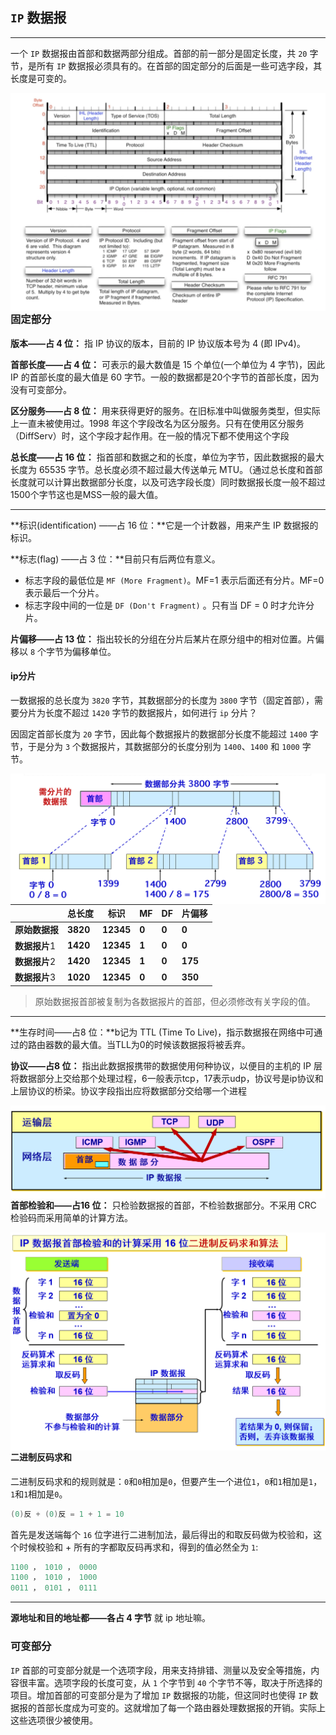 ## `IP` 数据报

------

一个 `IP` 数据报由首部和数据两部分组成。首部的前一部分是固定长度，共 `20` 字节，是所有 `IP` 数据报必须具有的。在首部的固定部分的后面是一些可选字段，其长度是可变的。 

<img src="assets/image-20200619101640006.png" alt="image-20200619101640006" style="zoom:50%;float:left" />

### 固定部分

**版本——占 4 位：** 指 IP 协议的版本，目前的 IP 协议版本号为 4 (即 IPv4)。

**首部长度——占 4 位：** 可表示的最大数值是 15 个单位(一个单位为 4 字节)，因此 IP 的首部长度的最大值是 60 字节。一般的数据都是20个字节的首部长度，因为没有可变部分。

**区分服务——占 8 位：** 用来获得更好的服务。在旧标准中叫做服务类型，但实际上一直未被使用过。1998 年这个字段改名为区分服务。只有在使用区分服务（DiffServ）时，这个字段才起作用。在一般的情况下都不使用这个字段 

**总长度——占 16 位：** 指首部和数据之和的长度，单位为字节，因此数据报的最大长度为 65535 字节。总长度必须不超过最大传送单元 MTU。（通过总长度和首部长度就可以计算出数据部分长度，以及可选字段长度）同时数据报长度一般不超过1500个字节这也是MSS一般的最大值。

-----

**标识(identification) ——占 16 位：**它是一个计数器，用来产生 IP 数据报的标识。 

**标志(flag) ——占 3 位：**目前只有后两位有意义。

- 标志字段的最低位是 `MF (More Fragment)`。MF=1 表示后面还有分片。MF=0 表示最后一个分片。
- 标志字段中间的一位是 `DF (Don't Fragment)` 。只有当 DF = 0 时才允许分片。 

**片偏移——占 13 位：** 指出较长的分组在分片后某片在原分组中的相对位置。片偏移以 `8` 个字节为偏移单位。

#### ip分片

一数据报的总长度为 `3820` 字节，其数据部分的长度为 `3800` 字节（固定首部），需要分片为长度不超过 `1420` 字节的数据报片，如何进行 `ip` 分片？

因固定首部长度为 `20` 字节，因此每个数据报片的数据部分长度不能超过 `1400` 字节，于是分为 `3` 个数据报片，其数据部分的长度分别为 `1400`、`1400` 和 `1000` 字节。

<img src="assets/image-20200609115916877.png" alt="image-20200609115916877" style="zoom:50%;float:left" />

|                | **总长度** | **标识**  | **MF** | **DF** | **片偏移** |
| -------------- | ---------- | --------- | ------ | ------ | ---------- |
| **原始数据报** | **3820**   | **12345** | **0**  | **0**  | **0**      |
| **数据报片**1  | **1420**   | **12345** | **1**  | **0**  | **0**      |
| **数据报片**2  | **1420**   | **12345** | **1**  | **0**  | **175**    |
| **数据报片**3  | **1020**   | **12345** | **0**  | **0**  | **350**    |

> 原始数据报首部被复制为各数据报片的首部，但必须修改有关字段的值。

------

**生存时间——占8 位：**b记为 TTL (Time To Live)，指示数据报在网络中可通过的路由器数的最大值。当TLL为0的时候该数据报将被丢弃。

**协议——占8 位：** 指出此数据报携带的数据使用何种协议，以便目的主机的 IP 层将数据部分上交给那个处理过程，6一般表示tcp，17表示udp，协议号是ip协议和上层协议的桥梁。协议字段指出应将数据部分交给哪一个进程

<img src="assets/image-20200421095609742.png" alt="image-20200421095609742" style="zoom:67%;float:left;" />

**首部检验和——占16 位：** 只检验数据报的首部，不检验数据部分。不采用 CRC 检验码而采用简单的计算方法。 

<img src="assets/image-20200421095717576.png" alt="image-20200421095717576" style="zoom:67%;float:left" />

#### 二进制反码求和

二进制反码求和的规则就是：`0`和`0`相加是`0`，但要产生一个进位`1`，`0`和`1`相加是`1`，`1`和`1`相加是`0`。

```go
(0)反 + (0)反 = 1 + 1 = 10
```

首先是发送端每个 `16` 位字进行二进制加法，最后得出的和取反码做为校验和，这个时候校验和 + 所有的字都取反码再求和，得到的值必然全为 `1`:

```go
1100 ， 1010 ， 0000
1100 ， 1010 ， 1000 
0011 ， 0101 ， 0111
```

-------

**源地址和目的地址都——各占 4 字节** 就 ip 地址嘛。

### 可变部分

`IP` 首部的可变部分就是一个选项字段，用来支持排错、测量以及安全等措施，内容很丰富。选项字段的长度可变，从 `1` 个字节到 `40` 个字节不等，取决于所选择的项目。增加首部的可变部分是为了增加 `IP` 数据报的功能，但这同时也使得 `IP` 数据报的首部长度成为可变的。这就增加了每一个路由器处理数据报的开销。实际上这些选项很少被使用。